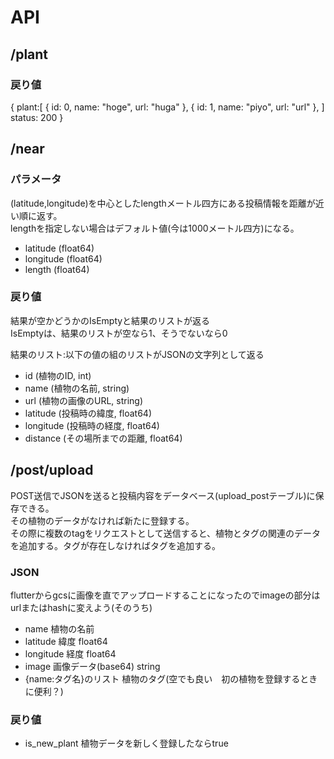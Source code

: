 # API

## /plant
### 戻り値
{
    plant:[
        {
            id: 0,
            name: "hoge",
            url: "huga"
        },
        {
            id: 1,
            name: "piyo",
            url: "url"
        },
    ]
    status: 200
}

## /near
### パラメータ
(latitude,longitude)を中心としたlengthメートル四方にある投稿情報を距離が近い順に返す。  
lengthを指定しない場合はデフォルト値(今は1000メートル四方)になる。
- latitude (float64)
- longitude (float64)
- length (float64)

### 戻り値
結果が空かどうかのIsEmptyと結果のリストが返る  
IsEmptyは、結果のリストが空なら1、そうでないなら0  

結果のリスト:以下の値の組のリストがJSONの文字列として返る
- id (植物のID, int)
- name (植物の名前, string)
- url (植物の画像のURL, string)
- latitude (投稿時の緯度, float64)
- longitude (投稿時の経度, float64)
- distance (その場所までの距離, float64)

## /post/upload
POST送信でJSONを送ると投稿内容をデータベース(upload_postテーブル)に保存できる。  
その植物のデータがなければ新たに登録する。  
その際に複数のtagをリクエストとして送信すると、植物とタグの関連のデータを追加する。タグが存在しなければタグを追加する。  

### JSON
flutterからgcsに画像を直でアップロードすることになったのでimageの部分はurlまたはhashに変えよう(そのうち)
- name 植物の名前
- latitude 緯度 float64
- longitude 経度 float64
- image 画像データ(base64) string
- {name:タグ名}のリスト 植物のタグ(空でも良い　初の植物を登録するときに便利？)

### 戻り値
- is_new_plant 植物データを新しく登録したならtrue